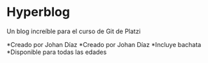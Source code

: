 # Hyperblog
Un blog increíble para el curso de Git de Platzi


*Creado por Johan Díaz
*Creado por Johan Díaz
*Incluye bachata
*Disponible para todas las edades
